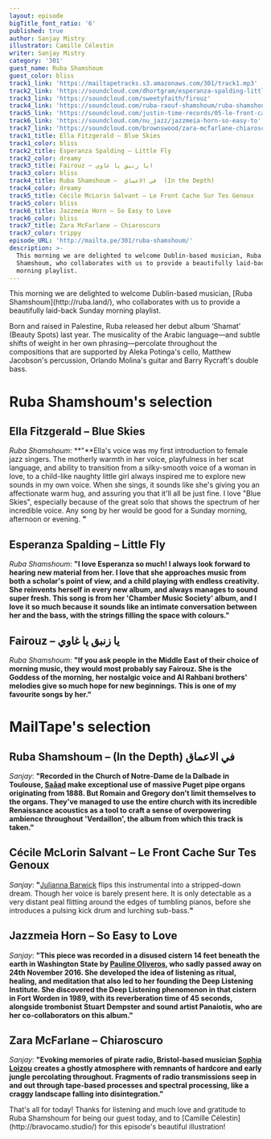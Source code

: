 ```yaml
---
layout: episode
bigTitle_font_ratio: '6'
published: true
author: Sanjay Mistry
illustrator: Camille Célestin
writer: Sanjay Mistry
category: '301'
guest_name: Ruba Shamshoum
guest_color: bliss
track1_link: 'https://mailtapetracks.s3.amazonaws.com/301/track1.mp3'
track2_link: 'https://soundcloud.com/dhortgram/esperanza-spalding-little-fly'
track3_link: 'https://soundcloud.com/sweetyfaith/firouz'
track4_link: 'https://soundcloud.com/ruba-raouf-shamshoum/ruba-shamshoum-in-the-depth'
track5_link: 'https://soundcloud.com/justin-time-records/05-le-front-cache-sur-tes-genoux-1'
track6_link: 'https://soundcloud.com/nu_jazz/jazzmeia-horn-so-easy-to'
track7_link: 'https://soundcloud.com/brownswood/zara-mcfarlane-chiaroscuro'
track1_title: Ella Fitzgerald – Blue Skies
track1_color: bliss
track2_title: Esperanza Spalding – Little Fly
track2_color: dreamy
track3_title: Fairouz – ايا زنبق يا غاوي
track3_color: bliss
track4_title: Ruba Shamshoum –  في الاعماق  (In the Depth)
track4_color: dreamy
track5_title: Cécile McLorin Salvant – Le Front Cache Sur Tes Genoux
track5_color: bliss
track6_title: Jazzmeia Horn – So Easy to Love
track6_color: bliss
track7_title: Zara McFarlane – Chiaroscuro
track7_color: trippy
episode_URL: 'http://mailta.pe/301/ruba-shamshoum/'
description: >-
  This morning we are delighted to welcome Dublin-based musician, Ruba
  Shamshoum, who collaborates with us to provide a beautifully laid-back Sunday
  morning playlist.
---
```

<p id="introduction">This morning we are delighted to welcome Dublin-based musician, [Ruba Shamshoum](http://ruba.land/), who collaborates with us to provide a beautifully laid-back Sunday morning playlist.</p>
<p>Born and raised in Palestine, Ruba released her debut album ‘Shamat’ (Beauty Spots) last year. The musicality of the Arabic language—and subtle shifts of weight in her own phrasing—percolate throughout the compositions that are supported by Aleka Potinga's cello, Matthew Jacobson's percussion, Orlando Molina's guitar and Barry Rycraft's double bass.</p>


# Ruba Shamshoum's selection


## Ella Fitzgerald – Blue Skies
_Ruba Shamshoum_: **"**Ella's voice was my first introduction to female jazz singers. The motherly warmth in her voice, playfulness in her scat language, and ability to transition from a silky-smooth voice of a woman in love, to a child-like naughty little girl always inspired me to explore new sounds in my own voice. When she sings, it sounds like she's giving you an affectionate warm hug, and assuring you that it'll all be just fine. I love "Blue Skies", especially because of the great solo that shows the spectrum of her incredible voice. Any song by her would be good for a Sunday morning, afternoon or evening. **"**

## Esperanza Spalding – Little Fly
_Ruba Shamshoum_: **"**I love Esperanza so much! I always look forward to hearing new material from her. I love that she approaches music from both a scholar's point of view, and a child playing with endless creativity. She reinvents herself in every new album, and always manages to sound super fresh. This song is from her 'Chamber Music Society' album, and I love it so much because it sounds like an intimate conversation between her and the bass, with the strings filling the space with colours.**"**

## Fairouz – يا زنبق يا غاوي
_Ruba Shamshoum_: **"**If you ask people in the Middle East of their choice of morning music, they would most probably say Fairouz. She is the Goddess of the morning, her nostalgic voice and Al Rahbani brothers' melodies give so much hope for new beginnings. This is one of my favourite songs by her.**"**


# MailTape's selection

## Ruba Shamshoum – (In the Depth) في الاعماق
_Sanjay_: **"**Recorded in the Church of Notre-Dame de la Dalbade in Toulouse, [Saåad](http://www.saaadrone.com/) make exceptional use of massive Puget pipe organs originating from 1888. But Romain and Gregory don't limit themselves to the organs. They've managed to use the entire church with its incredible Renaissance acoustics as a tool to craft a sense of overpowering ambience throughout 'Verdaillon', the album from which this track is taken.**"**

## Cécile McLorin Salvant – Le Front Cache Sur Tes Genoux
_Sanjay_: **"**[Julianna Barwick](http://www.juliannabarwick.com/) flips this instrumental into a stripped-down dream. Though her voice is barely present here. It is only detectable as a very distant peal flitting around the edges of tumbling pianos, before she introduces a pulsing kick drum and lurching sub-bass.**"**

## Jazzmeia Horn – So Easy to Love
_Sanjay_: **"**This piece was recorded in a disused cistern 14 feet beneath the earth in Washington State by [Pauline Oliveros](http://www.paulineoliveros.us/), who sadly passed away on 24th November 2016. She developed the idea of listening as ritual, healing, and meditation that also led to her founding the Deep Listening Institute. She discovered the Deep Listening phenomenon in that cistern in Fort Worden in 1989, with its reverberation time of 45 seconds, alongside trombonist Stuart Dempster and sound artist Panaiotis, who are her co-collaborators on this album.**"**

## Zara McFarlane – Chiaroscuro
_Sanjay_: **"**Evoking memories of pirate radio, Bristol-based musician [Sophia Loizou](http://www.sophialoizou.com/) creates a ghostly atmosphere with remnants of hardcore and early jungle percolating throughout. Fragments of radio transmissions seep in and out through tape-based processes and spectral processing, like a craggy landscape falling into disintegration.**"**

<p id="outroduction">That's all for today! Thanks for listening and much love and gratitude to Ruba Shamshoum for being our guest today, and to [Camille Célestin](http://bravocamo.studio/) for this episode's beautiful illustration!</p>
